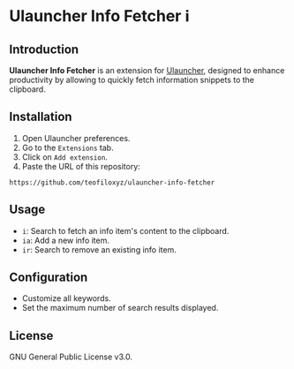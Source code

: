 # Ulauncher Info Fetcher ℹ

## Introduction
**Ulauncher Info Fetcher** is an extension for [Ulauncher](https://ulauncher.io), designed to enhance productivity by allowing to quickly fetch information snippets to the clipboard.


## Installation
1. Open Ulauncher preferences.
2. Go to the `Extensions` tab.
3. Click on `Add extension`.
4. Paste the URL of this repository:
```
https://github.com/teofiloxyz/ulauncher-info-fetcher
```


## Usage
- `i`: Search to fetch an info item's content to the clipboard.
- `ia`: Add a new info item.
- `ir`: Search to remove an existing info item.


## Configuration
- Customize all keywords.
- Set the maximum number of search results displayed.


## License
GNU General Public License v3.0.
